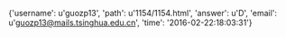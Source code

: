 {'username': u'guozp13', 'path': u'1154/1154.html', 'answer': u'D', 'email': u'guozp13@mails.tsinghua.edu.cn', 'time': '2016-02-22:18:03:31'}